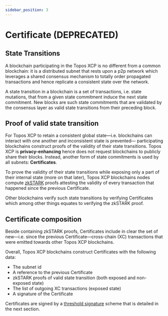 ```yaml
---
sidebar_position: 3
---
```


# Certificate (DEPRECATED)

## State Transitions

A blockchain participating in the Topos XCP is no different from a common blockchain: it is a distributed subnet that rests upon a p2p network which leverages a shared consensus mechanism to totally order propagated transactions and hence replicate a consistent state over the network.

A state transition in a blockchain is a set of transactions, i.e. state mutations, that from a given state commitment induce the next state commitment. New blocks are such state commitments that are validated by the consensus layer as valid state transitions from their preceding block.

## Proof of valid state transition

For Topos XCP to retain a consistent global state—i.e. blockchains can interact with one another and inconsistent state is prevented— participating blockchains construct proofs of the validity of their state transitions. Topos XCP is **privacy-enhancing** hence does not request blockchains to publicly share their blocks. Instead, another form of state commitments is used by all subnets: **Certificates**.

To prove the validity of their state transitions while exposing only a part of their internal state (more on that later), Topos XCP blockchains nodes compute [zkSTARK](/learn/zkSTARK) proofs attesting the validity of every transaction that happened since the previous Certificate.

Other blockchains verify such state transitions by verifying Certificates which among other things equates to verifying the zkSTARK proof.

## Certificate composition

Beside containing zkSTARK proofs, Certificates include in clear the set of new—i.e. since the previous Certificate—cross-chain (XC) transactions that were emitted towards other Topos XCP blockchains.

Overall, Topos XCP blockchains construct Certificates with the following data:

- The subnet id
- A reference to the previous Certificate
- zkSTARK proofs of valid state transition (both exposed and non-exposed state)
- The list of outgoing XC transactions (exposed state)
- A signature of the Certificate

Certificates are signed by a [threshold signature](/learn/threshold-signature) scheme that is detailed in the next section.
